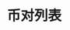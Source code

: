 ---
title: 币对列表
position_number: 5.1
parameters:
  - name:
    content:
content_markdown: |-
  * **URL**：/v1/coins
  * **Method**：GET
  * **需要登录**：是
  * **需要鉴权**：是

  **请求参数**

  &nbsp;

  | 参数名称 | 类型 | 是否必需 | 描述 |
  | recvWindow | Long | NO | 时间戳滑动窗口，单位为毫秒 |
  | timestamp | Long | YES | 调用时间 |
left_code_blocks:
  - code_block: |-
      {
       "timestamp": 1656913877424,
       "recvWindow": 5000
      }
    title: 请求示例
    language: json
right_code_blocks:
  - code_block: |-
      {
       "code": 1,
       "data": [{
         "coin": ETH,//币种
         "isDeposit": 1,//是否支持充币,1是,0否
         "isWithdraw": 1,//是否支持提币,1是,0否
         "status": 0//状态,1:有效,0无效
        }],
       "message": ""
      }
    title: 响应
    language: json
  - code_block: |-
      {
       "code": 9999,
       "message": "异常信息"
      }
    title: ERROR
    language: json
---